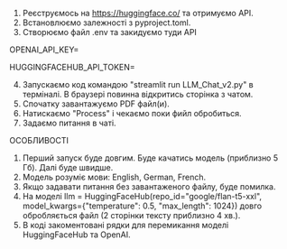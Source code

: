 1. Реєструємось на https://huggingface.co/ та отримуємо API.
2. Встановлюємо залежності з pyproject.toml.
3. Створюємо файл .env та закидуємо туди API

OPENAI_API_KEY=

HUGGINGFACEHUB_API_TOKEN=

4. Запускаємо код командою "streamlit run LLM_Chat_v2.py" в терміналі. В браузері повинна відкритись сторінка з чатом.
5. Спочатку завантажуємо PDF файл(и).
6. Натискаємо "Process" і чекаємо поки фийл обробиться.
7. Задаємо питання в чаті.


ОСОБЛИВОСТІ

1. Перший запуск буде довгим. Буде качатись модель (приблизно 5 Гб). Далі буде швидше.
2. Модель розуміє мови: English, German, French.
3. Якщо задавати питання без завантаженого файлу, буде помилка.
4. На моделі llm = HuggingFaceHub(repo_id="google/flan-t5-xxl", model_kwargs={"temperature": 0.5, "max_length": 1024}) довго обробляється файл (2 сторінки тексту приблизно 4 хв.).
5. В коді закоментовані рядки для перемикання моделі HuggingFaceHub та OpenAI.


